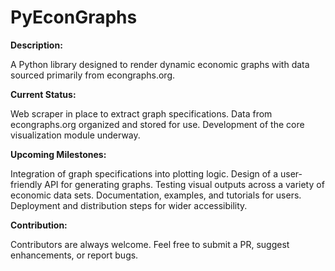 PyEconGraphs
==============================

**Description:**

A Python library designed to render dynamic economic graphs with data sourced primarily from econgraphs.org.

**Current Status:**

Web scraper in place to extract graph specifications.
Data from econgraphs.org organized and stored for use.
Development of the core visualization module underway.

**Upcoming Milestones:**

Integration of graph specifications into plotting logic.
Design of a user-friendly API for generating graphs.
Testing visual outputs across a variety of economic data sets.
Documentation, examples, and tutorials for users.
Deployment and distribution steps for wider accessibility.

**Contribution:**

Contributors are always welcome. Feel free to submit a PR, suggest enhancements, or report bugs.

